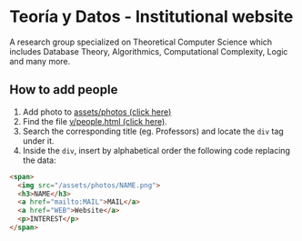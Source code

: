 # Teoría y Datos - Institutional website

A research group specialized on Theoretical Computer Science which includes Database Theory, Algorithmics, Computational Complexity, Logic and many more.

## How to add people

1. Add photo to [assets/photos (click here)](assets/photos)
2. Find the file [v/people.html (click here)](v/people.html).
2. Search the corresponding title (eg. Professors) and locate the `div` tag under it.
3. Inside the `div`, insert by alphabetical order the following code replacing the data:

```html
<span>
  <img src="/assets/photos/NAME.png">
  <h3>NAME</h3>
  <a href="mailto:MAIL">MAIL</a>
  <a href="WEB">Website</a>
  <p>INTEREST</p>
</span>
```